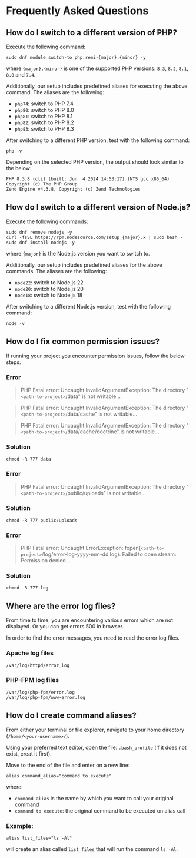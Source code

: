 # Frequently Asked Questions

## How do I switch to a different version of PHP?

Execute the following command:

```shell
sudo dnf module switch-to php:remi-{major}.{minor} -y
```

where `{major}.{minor}` is one of the supported PHP versions: `8.3`, `8.2`, `8.1`, `8.0` and `7.4`.

Additionally, our setup includes predefined aliases for executing the above command.
The aliases are the following:

- `php74`: switch to PHP 7.4
- `php80`: switch to PHP 8.0
- `php81`: switch to PHP 8.1
- `php82`: switch to PHP 8.2
- `php83`: switch to PHP 8.3

After switching to a different PHP version, test with the following command:

```shell
php -v
```

Depending on the selected PHP version, the output should look similar to the below:

```text
PHP 8.3.8 (cli) (built: Jun  4 2024 14:53:17) (NTS gcc x86_64)
Copyright (c) The PHP Group
Zend Engine v4.3.8, Copyright (c) Zend Technologies
```

## How do I switch to a different version of Node.js?

Execute the following commands:

```shell
sudo dnf remove nodejs -y
curl -fsSL https://rpm.nodesource.com/setup_{major}.x | sudo bash -
sudo dnf install nodejs -y
```

where `{major}` is the Node.js version you want to switch to.

Additionally, our setup includes predefined aliases for the above commands.
The aliases are the following:

- `node22`: switch to Node.js 22
- `node20`: switch to Node.js 20
- `node18`: switch to Node.js 18

After switching to a different Node.js version, test with the following command:

```shell
node -v
```

## How do I fix common permission issues?

If running your project you encounter permission issues, follow the below steps.

### Error

> PHP Fatal error: Uncaught InvalidArgumentException: The directory "`<path-to-project>`/data" is not writable...

> PHP Fatal error: Uncaught InvalidArgumentException: The directory "`<path-to-project>`/data/cache" is not writable...

> PHP Fatal error: Uncaught InvalidArgumentException: The directory "`<path-to-project>`/data/cache/doctrine" is not
> writable...

### Solution

```shell
chmod -R 777 data
```

### Error

> PHP Fatal error: Uncaught InvalidArgumentException: The directory "`<path-to-project>`/public/uploads" is not
> writable...

### Solution

```shell
chmod -R 777 public/uploads
```

### Error

> PHP Fatal error: Uncaught ErrorException: fopen(`<path-to-project>`/log/error-log-yyyy-mm-dd.log): Failed to open
> stream: Permission denied...

### Solution

```shell
chmod -R 777 log
```

## Where are the error log files?

From time to time, you are encountering various errors which are not displayed. Or you can get errors 500 in browser.

In order to find the error messages, you need to read the error log files.

### Apache log files

```text
/var/log/httpd/error_log
```

### PHP-FPM log files

```text
/var/log/php-fpm/error.log
/var/log/php-fpm/www-error.log
```

## How do I create command aliases?

From either your terminal or file explorer, navigate to your home directory (`/home/<your-username>/`).

Using your preferred text editor, open the file: `.bash_profile` (if it does not exist, creat it first).

Move to the end of the file and enter on a new line:

    alias command_alias="command to execute"

where:

- `command_alias` is the name by which you want to call your original command
- `command to execute`: the original command to be executed on alias call

### Example:

    alias list_files="ls -Al"

will create an alias called `list_files` that will run the command `ls -Al`.
